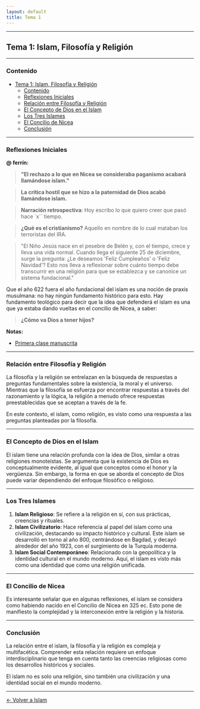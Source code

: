 ```yaml
---
layout: default
title: Tema 1
---
```


---

## Tema 1: Islam, Filosofía y Religión

---

### Contenido

- [Tema 1: Islam, Filosofía y Religión](#tema-1-islam-filosofía-y-religión)
  - [Contenido](#contenido)
  - [Reflexiones Iniciales](#reflexiones-iniciales)
  - [Relación entre Filosofía y Religión](#relación-entre-filosofía-y-religión)
  - [El Concepto de Dios en el Islam](#el-concepto-de-dios-en-el-islam)
  - [Los Tres Islames](#los-tres-islames)
  - [El Concilio de Nicea](#el-concilio-de-nicea)
  - [Conclusión](#conclusión)

---

### Reflexiones Iniciales

**@ ferrín:**

> **"El rechazo a lo que en Nicea se consideraba paganismo acabará llamándose islam."**

> **La crítica hostil que se hizo a la paternidad de Dios acabó llamándose islam.**

> **Narración retrospectiva**: Hoy escribo lo que quiero creer que pasó hace `x`` tiempo.

> **¿Qué es el cristianismo?** Aquello en nombre de lo cual mataban los terroristas del IRA.

> "El Niño Jesús nace en el pesebre de Belén y, con el tiempo, crece y lleva una vida normal. Cuando llega el siguiente 25 de diciembre, surge la pregunta: ¿Le deseamos 'Feliz Cumpleaños' o 'Feliz Navidad'? Esto nos lleva a reflexionar sobre cuánto tiempo debe transcurrir en una religión para que se establezca y se canonice un sistema fundacional."

Que el año 622 fuera el año fundacional del islam es una noción de praxis musulmana: no hay ningún fundamento histórico para esto. Hay fundamento teológico para decir que la idea que defenderá el islam es una que ya estaba dando vueltas en el concilio de Nicea, a saber:

> **¿Cómo va Dios a tener hijos?** 

**Notas:**

- [Primera clase manuscrita](https://dh4ih.github.io/mcr/islam/apuntes/historiadelislam.pdf)

---

### Relación entre Filosofía y Religión

La filosofía y la religión se entrelazan en la búsqueda de respuestas a preguntas fundamentales sobre la existencia, la moral y el universo. Mientras que la filosofía se esfuerza por encontrar respuestas a través del razonamiento y la lógica, la religión a menudo ofrece respuestas preestablecidas que se aceptan a través de la fe.

En este contexto, el islam, como religión, es visto como una respuesta a las preguntas planteadas por la filosofía.

---

### El Concepto de Dios en el Islam

El islam tiene una relación profunda con la idea de Dios, similar a otras religiones monoteístas. Se argumenta que la existencia de Dios es conceptualmente evidente, al igual que conceptos como el honor y la vergüenza. Sin embargo, la forma en que se aborda el concepto de Dios puede variar dependiendo del enfoque filosófico o religioso.

---

### Los Tres Islames

1. **Islam Religioso**: Se refiere a la religión en sí, con sus prácticas, creencias y rituales.
2. **Islam Civilizatorio**: Hace referencia al papel del islam como una civilización, destacando su impacto histórico y cultural. Este islam se desarrolló en torno al año 800, centrándose en Bagdad, y decayó alrededor del año 1923, con el surgimiento de la Turquía moderna.
3. **Islam Social Contemporáneo**: Relacionado con la geopolítica y la identidad cultural en el mundo moderno. Aquí, el islam es visto más como una identidad que como una religión unificada.

---

### El Concilio de Nicea

Es interesante señalar que en algunas reflexiones, el islam se considera como habiendo nacido en el Concilio de Nicea en 325 ec. Esto pone de manifiesto la complejidad y la interconexión entre la religión y la historia.

---

### Conclusión

La relación entre el islam, la filosofía y la religión es compleja y multifacética. Comprender esta relación requiere un enfoque interdisciplinario que tenga en cuenta tanto las creencias religiosas como los desarrollos históricos y sociales.

El islam no es solo una religión, sino también una civilización y una identidad social en el mundo moderno.

---

<div style="display: flex; align-items: center; float: left;">
  <a href="../">&#8592; Volver a Islam</a>
</div>

